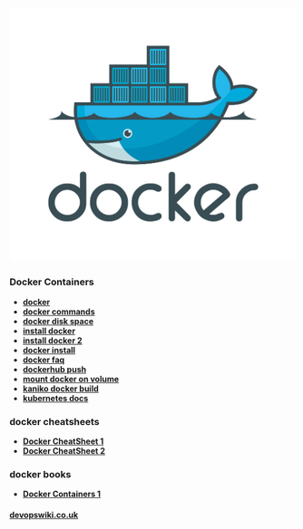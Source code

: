 
![logo](/media/docker-logo-square-3.png "docker containers for devops engineers")

### Docker Containers

- **[docker](/docker/docker)**
- **[docker commands](/docker/docker-commands)**
- **[docker disk space](/docker/docker-disk-space)**
- **[install docker](/docker/install-docker)**
- **[install docker 2](/docker/install-docker-on-ubuntu)**
- **[docker install](/docker/docker-install-ubuntu-18.04)**
- **[docker faq](/docker/docker-frequently-asked-questions)**
- **[dockerhub push](/docker/dockerhub-push)**
- **[mount docker on volume](/docker/mount-docker-on-volume)**
- **[kaniko docker build](/kubernetes/kaniko)**
- **[kubernetes docs](/kubernetes/)**

### docker cheatsheets

- **[Docker CheatSheet 1](/docker/9991.docker-cheatsheet.pdf)**
- **[Docker CheatSheet 2](/docker/9992.docker-cheatsheet.pdf)**

### docker books

- **[Docker Containers 1](/docker/9938.docker.intro.pdf)**

#### [devopswiki.co.uk](/)
